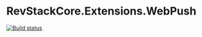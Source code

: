 # RevStackCore.Extensions.WebPush

[![Build status](https://ci.appveyor.com/api/projects/status/0itk3j3v983tr9b0?svg=true)](https://ci.appveyor.com/project/tachyon1337/extensions-webpush)





